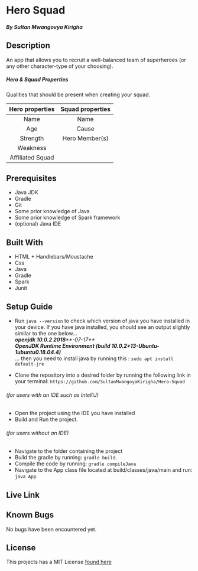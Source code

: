 # Hero Squad
##### By Sultan Mwangovya Kirigha

## Description

An app that allows you to recruit a well-balanced team of superheroes (or any other character-type of your choosing).

##### Hero & Squad Properties
Qualities that should be present when creating your squad.

| Hero properties  | Squad properties |
| :----: |:----:|
| Name | Name |
| Age | Cause |
| Strength | Hero Member(s) |
| Weakness | |
| Affiliated Squad | |

## Prerequisites
* Java JDK
* Gradle
* Git
* Some prior knowledge of Java
* Some prior knowledge of Spark framework
* (optional) Java IDE

## Built With
* HTML + Handlebars/Moustache
* Css
* Java
* Gradle
* Spark
* Junit

## Setup Guide
+ Run `java --version` to check which version of java you have installed in your device. If you have java installed, you should see an output slightly similar to the one below...  
_**openjdk 10.0.2 2018****-07-17**_  
_**OpenJDK Runtime Environment (build 10.0.2+13-Ubuntu-1ubuntu0.18.04.4)**_  
 ... then you need to install java by running this : `sudo apt install default-jre`

+ Clone the repository into a desired folder by running the following link in your terminal: `https://github.com/SultanMwangoyaKirigha/Hero-Squad`

###### (for users with an IDE such as IntelliJ)
+ Open the project using the IDE you have installed
+ Build and Run the project.

###### (for users without an IDE)
+ Navigate to the folder containing the project
+ Build the gradle by running: `gradle build`.
+ Compile the code by running: `gradle compileJava`
+ Navigate to the App class file located at build/classes/java/main and run: `java App`.

## Live Link


## Known Bugs
No bugs have been encountered yet.

## License
This projects has a MIT License [found here](LICENSE)